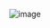 ![image](https://github.com/suraj-raj01/Portfolio-SURAJ-/assets/128143875/2f41db71-9b01-41ff-8295-6015589bc2b9)
